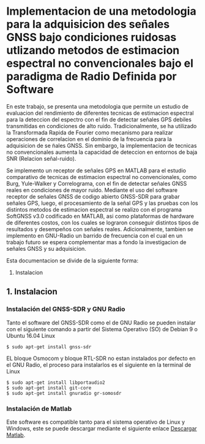 # Implementacion de una metodologia para la adquisicion des señales GNSS bajo condiciones ruidosas utlizando metodos de estimacion espectral no convencionales bajo el paradigma de Radio Definida por Software

En este trabajo, se presenta una metodologia que permite un estudio de evaluacion del rendimiento
de diferentes tecnicas de estimacion espectral para la deteccion del espectro con el fin de detectar
señales GPS debiles transmitidas en condiciones de alto ruido. Tradicionalmente, se ha utilizado la Transformada Rapida de Fourier como mecanismo para realizar operaciones de correlacion en el dominio de la frecuencia para la adquisicion de se ̃nales GNSS. Sin embargo, la implementacion de tecnicas no convencionales aumenta la capacidad de deteccion en entornos de baja SNR (Relacion señal-ruido).

Se implemento un receptor de señales GPS en MATLAB para el estudio comparativo de tecnicas de estimacion espectral no convencionales, como Burg, Yule-Walker y Correlograma, con el fin de detectar señales GNSS reales en condiciones de mayor ruido. Mediante el uso del software receptor de señales GNSS de codigo abierto GNSS-SDR para grabar señales GPS, luego, el procesamiento de la señal GPS y las pruebas con los distintos metodos de estimacion espectral se realizo con el programa SoftGNSS v3.0 codificado en MATLAB, asi como plataformas de hardware de diferentes costos, con los cuales se lograron conseguir distintos tipos de resultados y desempeños con señales reales. Adicionalmente, tambien se implemento en GNU-Radio un barrido de frecuencia con el cual en un trabajo futuro se espera complementar mas a fondo la investigacion de señales GNSS y su adquisicion.


Esta documentacion se divide de la siguiente forma:

1. Instalacion

## 1. Instalacion

### Instalación del GNSS-SDR  y  GNU Radio 

Tanto el software del GNSS-SDR como el de GNU Radio se pueden instalar con el siguiente comando a partir del Sistema Operativo (SO) de Debian 9 o Ubuntu 16.04 Linux

``` 
$ sudo apt-get install gnss-sdr 
```

EL bloque Osmocom y bloque RTL-SDR no estan instalados por defecto en el GNU Radio, el proceso para instalarlos es el siguiente en la terminal de Linux

``` 
$ sudo apt-get install libportaudio2
$ sudo apt-get install git-core
$ sudo apt-get install gnuradio gr-somosdr
```

### Instalación de Matlab

Este software es compatible tanto para el sistema operativo de Linux y Windows, este se puede descargar mediante el siguiente enlace [Descargar Matlab](https://login.mathworks.com/embedded-login/landing.html?cid=getmatlab&s_tid=gn_getml).
